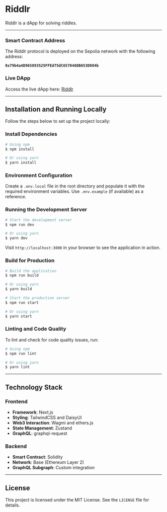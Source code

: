 # Riddlr

Riddlr is a dApp for solving riddles.

---

### Smart Contract Address

The Riddlr protocol is deployed on the Sepolia network with the following address:

**`0x79b4a4D965893525FFEd75dC657046DB653D084b`**

### Live DApp

Access the live dApp here: [Riddlr](https://riddlr.com/)

---

## Installation and Running Locally

Follow the steps below to set up the project locally:

### Install Dependencies

```bash
# Using npm
$ npm install

# Or using yarn
$ yarn install
```

### Environment Configuration

Create a `.env.local` file in the root directory and populate it with the required environment variables. Use `.env.example` (if available) as a reference.

### Running the Development Server

```bash
# Start the development server
$ npm run dev

# Or using yarn
$ yarn dev
```

Visit `http://localhost:3000` in your browser to see the application in action.

### Build for Production

```bash
# Build the application
$ npm run build

# Or using yarn
$ yarn build

# Start the production server
$ npm run start

# Or using yarn
$ yarn start
```

### Linting and Code Quality

To lint and check for code quality issues, run:

```bash
# Using npm
$ npm run lint

# Or using yarn
$ yarn lint
```

---

## Technology Stack

### Frontend

- **Framework**: Next.js
- **Styling**: TailwindCSS and DaisyUI
- **Web3 Interaction**: Wagmi and ethers.js
- **State Management**: Zustand
- **GraphQL**: graphql-request

### Backend

- **Smart Contract**: Solidity
- **Network**: Base (Ethereum Layer 2)
- **GraphQL Subgraph**: Custom integration

---

## License

This project is licensed under the MIT License. See the `LICENSE` file for details.
